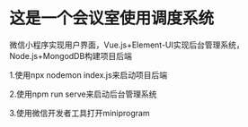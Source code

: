 # 这是一个会议室使用调度系统
微信小程序实现用户界面，Vue.js+Element-UI实现后台管理系统，Node.js+MongodDB构建项目后端

1.使用npx nodemon index.js来启动项目后端

2.使用npm run serve来启动后台管理系统

3.使用微信开发者工具打开miniprogram
